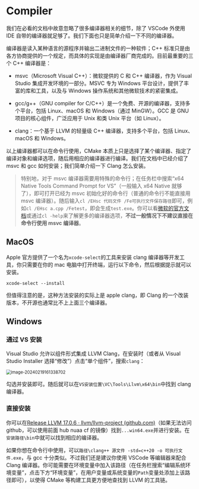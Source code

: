 # Compiler

我们在必看的文档中故意忽略了很多编译器相关的细节，除了 VSCode 外使用 IDE 自带的编译器就足够了。我们下面也只是简单介绍一下不同的编译器。

编译器是读入某种语言的源程序并输出二进制文件的一种软件；C++ 标准只是由各方协商提供的一个规定，而具体的实现是由编译器厂商完成的。目前最重要的三个 C++ 编译器是：

- msvc（Microsoft Visual C++）：微软提供的 C 和 C++ 编译器，作为 Visual Studio 集成开发环境的一部分。MSVC 专为 Windows 平台设计，提供了丰富的库和工具，以及与 Windows 操作系统和其他微软技术的紧密集成。

- gcc/g++（GNU compiler for C/C++）是一个免费、开源的编译器，支持多个平台，包括 Linux、macOS 和 Windows（通过 MinGW）。GCC 是 GNU 项目的核心组件，广泛应用于 Unix 和类 Unix 平台（如 Linux）。

- clang：一个基于 LLVM 的轻量级 C++ 编译器，支持多个平台，包括 Linux、macOS 和 Windows。

以上编译器都可以在命令行使用，CMake 本质上只是选择了某个编译器、指定了编译对象和编译选项，随后用相应的编译器进行编译。我们在文档中已经介绍了 msvc 和 gcc 如何安装；我们简单介绍一下 Clang 怎么安装。

> 特别地，对于 msvc 编译器需要用特殊的命令行；在任务栏中搜索“x64 Native Tools Command Prompt for VS”（一般输入 x64 Native 就够了），即可打开已经为 msvc 初始化好的命令行（普通的命令行不能直接用 msvc 编译器）。随后输入`cl /EHsc 代码文件 /Fe可执行文件保存路径`即可，例如`cl /EHsc a.cpp /Fetest`，即会生成`test.exe`。你可以看[微软的官方文档](https://learn.microsoft.com/en-us/cpp/build/reference/compiler-options-listed-by-category)或通过`cl -help`来了解更多的编译器选项，**不过一般情况下不建议直接在命令行使用 msvc 编译器**。

## MacOS

Apple 官方提供了一个名为`xcode-select`的工具来安装 clang 编译器等开发工具，你只需要在你的 mac 电脑中打开终端，运行以下命令，然后根据提示就可以安装。

```
xcode-select --install
```

但值得注意的是，这种方法安装的实际上是 apple clang，即 Clang 的一个改装版本，不开源也通常比不上上面三个编译器。

## Windows

### 通过 VS 安装

Visual Studio 允许以组件形式集成 LLVM Clang，在安装时（或者从 Visual Studio Installer 选择“修改”）点击“单个组件”，搜索`clang`：

<img src="..//assets/Visual Studio - clang.png" alt="image-20240219161338702" style="zoom:80%;" />

勾选并安装即可。随后就可以在`VS安装位置\VC\Tools\Llvm\x64\bin`中找到 clang 编译器。

### 直接安装

你可以在[Release LLVM 17.0.6 · llvm/llvm-project (github.com)](https://github.com/llvm/llvm-project/releases/tag/llvmorg-17.0.6)（如果无法访问 github，可以使用前面 hub nuaa cf 的镜像）找到`...win64.exe`并进行安装。在`安装路径\bin`中就可以找到相应的编译器。

如果你想在命令行中使用，可以`路径\clang++ 源文件 -std=c++20 -o 可执行文件.exe`，与 gcc 十分类似。不过我们还是建议你使用 VSCode 等编辑器来配合 Clang 编译器。你可能需要在环境变量中加入该路径（在任务栏搜索“编辑系统环境变量”，点击下方“环境变量”，在用户变量或系统变量的`Path`变量处添加上该路径即可），以使得 CMake 等构建工具更方便地查找到 LLVM 的工具链。
